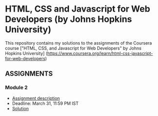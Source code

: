 # HTML, CSS and Javascript for Web Developers (by Johns Hopkins University)

This repository contains my solutions to the assignments of the Coursera course
["HTML, CSS, and Javascript for Web Developers" by Johns Hopkins University] (https://www.coursera.org/learn/html-css-javascript-for-web-developers)

## ASSIGNMENTS

### Module 2

* [Assignment description](.descriptions/Assignment-1/assignment1.md)
* Deadline: March 31, 11:59 PM IST
* [Solution]()

